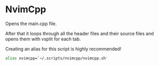 # NvimCpp

Opens the main.cpp file.

After that it loops through all the header files and their source files and
opens them with vsplit for each tab.

Creating an alias for this script is highly recommended!

```bash
alias nvimcpp=`~/.scripts/nvimcpp/nvimcpp.sh'
```

